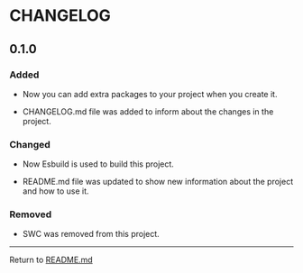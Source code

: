 # CHANGELOG

## 0.1.0


### Added

-  Now you can add extra packages to your project when you create it.

- CHANGELOG.md file was added to inform about the changes in the project.

### Changed

-  Now Esbuild is used to build this project.

- README.md file was updated to show new information about the project and how to use it.

### Removed

-   SWC was removed from this project.

---

Return to [README.md](../../README.md)
